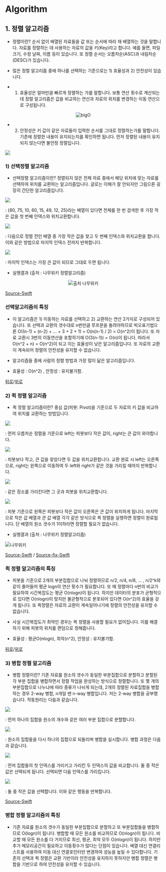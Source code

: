 # Algorithm

## 1. 정렬 알고리즘
-  정렬이란? 순서 없이 배열된 자료들을 값 또는 순서에 따라 재 배열하는 것을 말합니다. 자료를 정렬하는 데 사용하는 자료의 값을 키(Key)라고 합니다. 예를 들면, 파일 크기, 수정 날짜, 이름 등이 있습니다. 또 정렬 순서는 오름차순(ASC)과 내림차순(DESC)가 있습니다.

- 많은 정렬 알고리즘 중에 하나를 선택하는 기준으로는 1) 효율성과 2) 안전성이 있습니다. 
- 1) 효율성은 얼마만큼 빠르게 정렬하는 가를 말합니다. 보통 연산 횟수로 계산되는데 정렬 알고리즘은 값을 비교하는 연산과 자료의 위치를 변경하는 이동 연산으로 구성됩니다.

<div align=center> 

![bigO](https://upload.wikimedia.org/wikipedia/commons/thumb/7/7e/Comparison_computational_complexity.svg/512px-Comparison_computational_complexity.svg.png)

</div>

- 2) 안정성은 키 값이 같은 자료들이 입력한 순서를 그대로 정렬하는가를 말합니다. 기존에 정렬한 내용이 유지되는지를 확인하면 됩니다. 먼저 정렬된 내용이 유지되지 않는다면 불안정 정렬입니다.

![](/assets/images/algorithm/sorted_1.png)


### 1) 선택정렬 알고리즘
- 선택정렬 알고리즘이란? 정렬되지 않은 전체 자료 중에서 해당 위치에 맞는 자료를 선택하여 위치를 교환하는 알고리즘입니다. 글로는 이해가 잘 안되지만 그림으론 굉장히 간단한 알고리즘입니다.

![](/assets/images/algorithm/sorted_2.png)

: {80, 75, 10, 60, 15, 49, 12, 25}라는 배열이 있다면 전체를 한 번 검색한 후 가장 작은 값을 첫 번째 인덱스와 위치교환합니다.

![](/assets/images/algorithm/sorted_3.png)

: 다음으로 정렬 전인 배열 중 가장 작은 값을 찾고 두 번째 인덱스와 위치교환을 합니다. 이와 같은 방법으로 마지막 인덱스 전까지 반복합니다.

![](/assets/images/algorithm/sorted_4.png)

: 마지막 인덱스는 가장 큰 값이 되므로 그대로 두면 됩니다.

 - 실행결과 (출처 : 나무위키 정렬알고리즘)
 <div align=center>
  
 ![출처 나무위키](http://upload.wikimedia.org/wikipedia/commons/b/b0/Selection_sort_animation.gif)
 
 </div>
 
 [Source-Swift](/Algorithm/source/sorted/selected.swift)

### 선택알고리즘의 특징
- 이 알고리즘은 1) 이동하는 자료를 선택하고 2) 교환하는 연산 2가지로 구성되어 있습니다. 또 선택과 교환의 갯수대로 n번만큼 루프문을 돌려야하므로 빅오표기법으론 O((n-1) + (n-2) + ... + 3 + 2 + 1) = O(n(n-1) / 2) = O(n^2)이 됩니다. 또 자료 교환시 3번의 이동연산을 포함하기에 O(3(n-1)) = O(n)이 됩니다. 따라서 O(n^2 + n) = O(n^2)이 되고 이는 효율성이 낮은 알고리즘입니다. 또 자료의 교환이 계속되어 정렬의 안전성을 유지할 수 없습니다.

- 알고리즘들 중에 사람의 정렬 방법과 가장 많이 닮은 알고리즘입니다.

- 효율성 : O(n^2) , 안정성 : 유지불가함.



[뒤로](https://github.com/bugkingK/Welcome-My-Github)/[위로](#algorithm)


### 2) 퀵 정렬 알고리즘
 - 퀵 정렬 알고리즘이란? 중심 값(피봇: Pivot)을 기준으로 두 자료의 키 값을 비교하여 위치를 교환하는 방법입니다.
 
 ![](/assets/images/algorithm/sorted_5.png)

 : 먼저 오름차순 정렬을 기준으로 left는 피봇보다 작은 값이, right는 큰 값이 와야합니다.
 
 ![](/assets/images/algorithm/sorted_6.png)
 
 : 피봇보다 작고, 큰 값을 찾았다면 두 값을 위치교환합니다. 교환 완료 시 left는 오른쪽으로, right는 왼쪽으로 이동하여 두 left와 right가 같은 것을 가리킬 때까지 반복합니다. 
 
 ![](/assets/images/algorithm/sorted_7.png)
 
 : 같은 장소를 가리킨다면 그 곳과 피봇을 위치교환합니다.
 
 ![](/assets/images/algorithm/sorted_8.png)
 
 : 피봇 기준으로 왼쪽은 피봇보다 작은 값이 오른쪽은 큰 값이 위치하게 됩니다. 마지막으로 작은 값 배열과 큰 값 배열 각각 같은 방식으로 퀵 정렬을 실행하면 정렬이 완료됩니다. 단 배열의 원소 갯수가 1이하라면 정렬할 필요가 없습니다.

- 실행결과 (출처 : 나무위키 정렬알고리즘)

![나무위키](http://upload.wikimedia.org/wikipedia/commons/6/6a/Sorting_quicksort_anim.gif)


[Source-Swift](/Algorithm/source/sorted/quick.swift) / [Source-fix-Swift](/Algorithm/source/sorted/quick-fix.swift)

### 퀵 정렬 알고리즘의 특징
 - 피봇을 기준으로 2개의 부분집합으로 나눠 정렬하므로 n/2, n/4, n/8, ... , n/2^k와 같이 줄어들어 평균 logn의 연산 횟수가 필요합니다. 또 매 정렬마다 n번의 비교가 필요하여 시간복잡도는 평균 O(nlogn)이 됩니다. 하지만 데이터의 분포가 균형적으로 있다면 O(nlogn)이 맞지만 불균형적으로 분포되어 있다면 O(n^2)의 효율을 갖게 됩니다. 또 퀵정렬은 자료의 교환이 계속일어나기에 정렬의 안전성을 유지할 수 없습니다.
 
 - 사실 시간복잡도가 최악인 경우는 퀵 정렬을 사용할 필요가 없어집니다. 이를 해결하기 위해 피봇의 위치를 랜덤으로 정해줍니다. 

 - 효율성 : 평균O(nlogn), 최악(n^2), 안정성 : 유지불가함.

[뒤로](https://github.com/bugkingK/Welcome-My-Github)/[위로](#algorithm)


### 3) 병합 정렬 알고리즘
 - 병합 정렬이란? 기존 자료를 원소의 갯수가 동일한 부분집합으로 분할하고 분할된 각 부분 집합을 병합하면서 정렬 작업을 완성하는 방식으로 정렬합니다. 또 몇 개의 부분집합으로 나누냐에 따라 종류가 나뉘게 되는데, 2개의 정렬된 자료집합을 병합하는 경우 2-way 병합, n개일 땐 n-way 병합입니다. 저는 2-way 병합을 공부했습니다. 작동원리는 다음과 같습니다.
 
 ![](/assets/images/algorithm/sorted_9.png)
 
 : 먼저 하나의 집합을 원소의 개수와 같은 여러 부분 집합으로 분할합니다.
 
 ![](/assets/images/algorithm/sorted_10.png)
 
 : 원소의 집합들을 다시 하나의 집합으로 되돌리며 병합을 실시합니다. 병합 과정은 다음과 같습니다.
 
 ![](/assets/images/algorithm/sorted_11.png)
 
 : 먼저 집합들의 첫 인덱스를 가리키고 가리킨 두 인덱스의 값을 비교합니다. 둘 중 작은 값은 선택되게 됩니다. 선택되면 다음 인덱스를 가리킵니다.
 
 ![](/assets/images/algorithm/sorted_12.png)
 
 : 둘 중 작은 값을 선택합니다. 이와 같은 행동을 반복합니다.
 
[Source-Swift](/Algorithm/source/sorted/merge.swift) 

### 병합 정렬 알고리즘의 특징
 - 기존 자료를 원소의 갯수가 동일한 부분집합으로 분할하고 또 부분집합들을 병합하므로 O(logn)이 됩니다. 병합할 때 모든 원소를 비교하므로 O(nlogn)이 됩니다. 비교할 때 모든 원소를 다 거치므로 최선, 평균, 최악 모두 O(nlogn)이 됩니다. 하지만 추가 메모리공간이 필요하고 이동횟수가 많다는 단점이 있습니다. 배열 대신 연결리스트를 사용하여 이동 대신 연결포인터만 변경하여 성능을 높일 수 있다합니다. 기존의 선택과 퀵 정렬은 교환 기반이라 안전성을 유지하지 못하지만 병합 정렬은 병합을 기반으로 하여 안전성을 유지할 수 있습니다.


